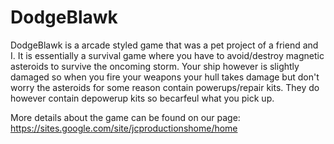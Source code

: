 DodgeBlawk
======

DodgeBlawk is a arcade styled game that was a pet project of a friend and I. It is essentially a survival game where
you have to avoid/destroy magnetic asteroids to survive the oncoming storm. Your ship however is slightly damaged so
when you fire your weapons your hull takes damage but don't worry the asteroids for some reason contain powerups/repair kits.
They do however contain depowerup kits so becarfeul what you pick up.

More details about the game can be found on our page: https://sites.google.com/site/jcproductionshome/home
